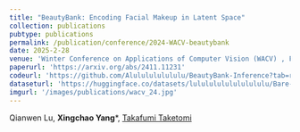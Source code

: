 ```yaml
---
title: "BeautyBank: Encoding Facial Makeup in Latent Space"
collection: publications
pubtype: publications
permalink: /publication/conference/2024-WACV-beautybank
date: 2025-2-28
venue: 'Winter Conference on Applications of Computer Vision (WACV) , Feb'
paperurl: 'https://arxiv.org/abs/2411.11231'
codeurl: 'https://github.com/Alululululululu/BeautyBank-Inference?tab=readme-ov-file'
dataseturl: 'https://huggingface.co/datasets/lulululululululululu/Bare-Makeup-Synthesis-Dataset'
imgurl: '/images/publications/wacv_24.jpg'
---
```


Qianwen Lu, **Xingchao Yang***, [Takafumi Taketomi](https://taketomitakafumi.sakura.ne.jp/web/en/)